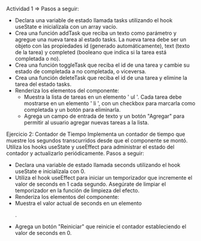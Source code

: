 Actividad 1 => Pasos a seguir:
* 	Declara una variable de estado llamada tasks utilizando el hook useState e inicialízala con un array vacío.
* 	Crea una función addTask que reciba un texto como parámetro y agregue una nueva tarea al estado tasks. La nueva tarea debe ser un objeto con las propiedades id (generado automáticamente), text (texto de la tarea) y completed (booleano que indica si la tarea está completada o no).
* 	Crea una función toggleTask que reciba el id de una tarea y cambie su estado de completada a no completada, o viceversa.
*   Crea una función deleteTask que reciba el id de una tarea y elimine la tarea del estado tasks.
* 	Renderiza los elementos del componente:
    *   Muestra la lista de tareas en un elemento ' ul '. Cada tarea debe mostrarse en un elemento ' li ', con un checkbox para marcarla como completada y un botón para eliminarla.
    *   Agrega un campo de entrada de texto y un botón "Agregar" para permitir al usuario agregar nuevas tareas a la lista.




Ejercicio 2: Contador de Tiempo
Implementa un contador de tiempo que muestre los segundos transcurridos desde que el componente se montó. Utiliza los
hooks useState y useEffect para administrar el estado del contador y actualizarlo periódicamente.
Pasos a seguir:
* 	Declara una variable de estado llamada seconds utilizando el hook useState e inicialízala con 0.
* 	Utiliza el hook useEffect para iniciar un temporizador que incremente el valor de seconds en 1 cada segundo.	Asegúrate de limpiar el temporizador en la función de limpieza del efecto.
* 	Renderiza los elementos del componente:
*	Muestra el valor actual de seconds en un elemento <p>.
*	Agrega un botón "Reiniciar" que reinicie el contador estableciendo el valor de seconds en 0.
